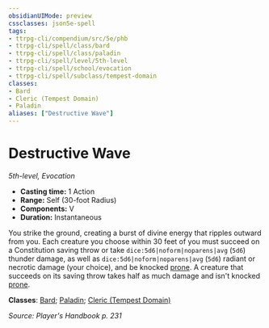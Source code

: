 ```yaml
---
obsidianUIMode: preview
cssclasses: json5e-spell
tags:
- ttrpg-cli/compendium/src/5e/phb
- ttrpg-cli/spell/class/bard
- ttrpg-cli/spell/class/paladin
- ttrpg-cli/spell/level/5th-level
- ttrpg-cli/spell/school/evocation
- ttrpg-cli/spell/subclass/tempest-domain
classes:
- Bard
- Cleric (Tempest Domain)
- Paladin
aliases: ["Destructive Wave"]
---
```

# Destructive Wave
*5th-level, Evocation*  


- **Casting time:** 1 Action
- **Range:** Self (30-foot Radius)
- **Components:** V
- **Duration:** Instantaneous

You strike the ground, creating a burst of divine energy that ripples outward from you. Each creature you choose within 30 feet of you must succeed on a Constitution saving throw or take `dice:5d6|noform|noparens|avg` (`5d6`) thunder damage, as well as `dice:5d6|noform|noparens|avg` (`5d6`) radiant or necrotic damage (your choice), and be knocked [prone](3-Mechanics/CLI/rules/conditions.md#Prone). A creature that succeeds on its saving throw takes half as much damage and isn't knocked [prone](3-Mechanics/CLI/rules/conditions.md#Prone).

**Classes**: [Bard](3-Mechanics/CLI/lists/list-spells-classes-bard.md); [Paladin](3-Mechanics/CLI/lists/list-spells-classes-paladin.md); [Cleric (Tempest Domain)](3-Mechanics/CLI/lists/list-spells-classes-cleric-tempest-domain.md)

*Source: Player's Handbook p. 231*